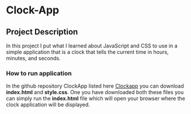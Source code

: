 ﻿# Clock-App
## Project Description
In this project I put what I learned about JavaScript and CSS to use in a simple application that is a clock that tells the current time in hours, minutes, and seconds. 

### How to run application
In the github repository ClockApp listed here [Clockapp](https://github.com/TheAlvinct123/ClockApp.git) you can download **index.html** and **style.css**.
One you have downloaded both these files you can simply run the **index.html** file which will open your browser where the clock application will be displayed.

